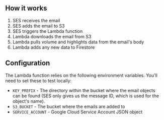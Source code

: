 ## How it works

1. SES receives the email
1. SES adds the email to S3
1. SES triggers the Lambda function
1. Lambda downloads the email from S3
1. Lambda pulls volume and highlights data from the email's body
1. Lambda adds any new data to Firestore

## Configuration

The Lambda function relies on the following environment variables. You'll need to set these to test locally:

* `KEY_PREFIX` - The directory within the bucket where the email objects can be found (SES only gives us the message ID, which is used for the object's name).
* `S3_BUCKET` - The bucket where the emails are added to
* `SERVICE_ACCOUNT` - Google Cloud Service Account JSON object
